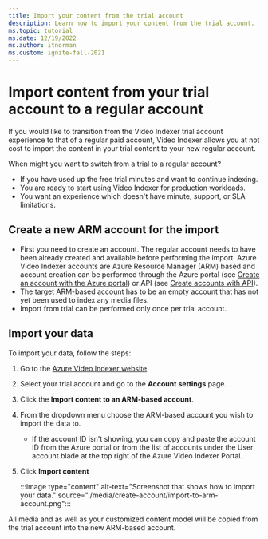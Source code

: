 ```yaml
---
title: Import your content from the trial account
description: Learn how to import your content from the trial account.
ms.topic: tutorial
ms.date: 12/19/2022
ms.author: itnorman
ms.custom: ignite-fall-2021
---
```


# Import content from your trial account to a regular account

If you would like to transition from the Video Indexer trial account experience to that of a regular paid account, Video Indexer allows you at not cost to import the content in your trial content to your new regular account.

When might you want to switch from a trial to a regular account?

* If you have used up the free trial minutes and want to continue indexing.
* You are ready to start using Video Indexer for production workloads.
* You want an experience which doesn't have minute, support, or SLA limitations. 

## Create a new ARM account for the import

* First you need to create an account. The regular account needs to have been already created and available before performing the import. Azure Video Indexer accounts are Azure Resource Manager (ARM) based and account creation can be performed through the Azure portal (see [Create an account with the Azure portal](create-account-portal.md)) or API (see [Create accounts with API](/rest/api/videoindexer/stable/accounts)).  
* The target ARM-based account has to be an empty account that has not yet been used to index any media files.
* Import from trial can be performed only once per trial account.

## Import your data

To import your data, follow the steps:

 1. Go to the [Azure Video Indexer website](https://aka.ms/vi-portal-link)
 2. Select your trial account and go to the **Account settings** page.
 3. Click the **Import content to an ARM-based account**.
 4. From the dropdown menu choose the ARM-based account you wish to import the data to.
   
    * If the account ID isn't showing, you can copy and paste the account ID from the Azure portal or from the list of accounts under the User account blade at the top right of the Azure Video Indexer Portal.
    
 5. Click **Import content**

    :::image type="content" alt-text="Screenshot that shows how to import your data." source="./media/create-account/import-to-arm-account.png":::

All media and as well as your customized content model will be copied from the trial account into the new ARM-based account.


